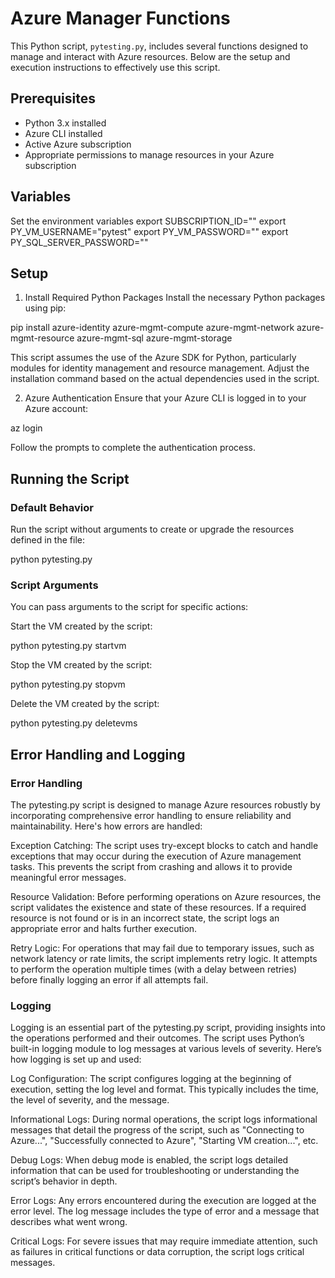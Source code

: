 # Azure Manager Functions

This Python script, `pytesting.py`, includes several functions designed to manage and interact with Azure resources. Below are the setup and execution instructions to effectively use this script.

## Prerequisites

- Python 3.x installed
- Azure CLI installed
- Active Azure subscription
- Appropriate permissions to manage resources in your Azure subscription

## Variables
Set the environment variables
export SUBSCRIPTION_ID="<INCLUDE THE AZURE SUBSCRIPTION>"
export PY_VM_USERNAME="pytest" 
export PY_VM_PASSWORD="<DEFINE A PASSWORD>" 
export PY_SQL_SERVER_PASSWORD="<DEFINE A PASSWORD>" 

## Setup

1. Install Required Python Packages
Install the necessary Python packages using pip:

pip install azure-identity azure-mgmt-compute azure-mgmt-network azure-mgmt-resource azure-mgmt-sql azure-mgmt-storage

This script assumes the use of the Azure SDK for Python, particularly modules for identity management and resource management. Adjust the installation command based on the actual dependencies used in the script.

2. Azure Authentication
Ensure that your Azure CLI is logged in to your Azure account:

az login

Follow the prompts to complete the authentication process.


## Running the Script

### Default Behavior
Run the script without arguments to create or upgrade the resources defined in the file:

python pytesting.py


### Script Arguments
You can pass arguments to the script for specific actions:

Start the VM created by the script:

python pytesting.py startvm


Stop the VM created by the script:

python pytesting.py stopvm


Delete the VM created by the script:

python pytesting.py deletevms


## Error Handling and Logging

### Error Handling
The pytesting.py script is designed to manage Azure resources robustly by incorporating comprehensive error handling to ensure reliability and maintainability. Here's how errors are handled:

Exception Catching: The script uses try-except blocks to catch and handle exceptions that may occur during the execution of Azure management tasks. This prevents the script from crashing and allows it to provide meaningful error messages.

Resource Validation: Before performing operations on Azure resources, the script validates the existence and state of these resources. If a required resource is not found or is in an incorrect state, the script logs an appropriate error and halts further execution.

Retry Logic: For operations that may fail due to temporary issues, such as network latency or rate limits, the script implements retry logic. It attempts to perform the operation multiple times (with a delay between retries) before finally logging an error if all attempts fail.


### Logging
Logging is an essential part of the pytesting.py script, providing insights into the operations performed and their outcomes. The script uses Python’s built-in logging module to log messages at various levels of severity. Here’s how logging is set up and used:

Log Configuration: The script configures logging at the beginning of execution, setting the log level and format. This typically includes the time, the level of severity, and the message.

Informational Logs: During normal operations, the script logs informational messages that detail the progress of the script, such as "Connecting to Azure...", "Successfully connected to Azure", "Starting VM creation...", etc.

Debug Logs: When debug mode is enabled, the script logs detailed information that can be used for troubleshooting or understanding the script’s behavior in depth.

Error Logs: Any errors encountered during the execution are logged at the error level. The log message includes the type of error and a message that describes what went wrong.

Critical Logs: For severe issues that may require immediate attention, such as failures in critical functions or data corruption, the script logs critical messages.
